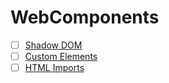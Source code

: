 # WebComponents
- [ ] [Shadow DOM](http://w3c.github.io/webcomponents/spec/shadow/)
- [ ] [Custom Elements](http://w3c.github.io/webcomponents/spec/custom/)
- [ ] [HTML Imports](http://w3c.github.io/webcomponents/spec/imports/)
